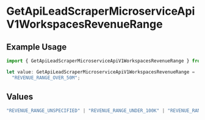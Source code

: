 # GetApiLeadScraperMicroserviceApiV1WorkspacesRevenueRange

## Example Usage

```typescript
import { GetApiLeadScraperMicroserviceApiV1WorkspacesRevenueRange } from "oppulence-backend-sdk/models/operations";

let value: GetApiLeadScraperMicroserviceApiV1WorkspacesRevenueRange =
  "REVENUE_RANGE_OVER_50M";
```

## Values

```typescript
"REVENUE_RANGE_UNSPECIFIED" | "REVENUE_RANGE_UNDER_100K" | "REVENUE_RANGE_100K_TO_1M" | "REVENUE_RANGE_1M_TO_10M" | "REVENUE_RANGE_10M_TO_50M" | "REVENUE_RANGE_OVER_50M"
```